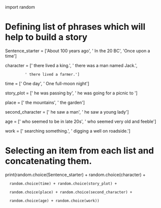 import random

# Defining list of phrases which will help to build a story


Sentence_starter = ['About 100 years ago', ' In the 20 BC', 'Once upon a time']

character = [' there lived a king.', ' there was a man named Jack.',

             ' there lived a farmer.']

time = [' One day', ' One full-moon night']

story_plot = [' he was passing by', ' he was going for a picnic to ']

place = [' the mountains', ' the garden']

second_character = [' he saw a man', ' he saw a young lady']

age = [' who seemed to be in late 20s', ' who seemed very old and feeble']

work = [' searching something.', ' digging a well on roadside.']

# Selecting an item from each list and concatenating them.

print(random.choice(Sentence_starter) + random.choice(character) +

      random.choice(time) + random.choice(story_plot) +

      random.choice(place) + random.choice(second_character) +

      random.choice(age) + random.choice(work))
